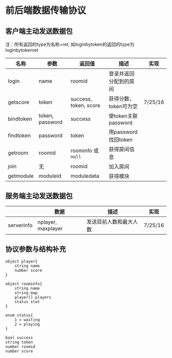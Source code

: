 # 前后端数据传输协议

## 客户端主动发送数据包
注：所有返回的type为名称+ret, 如loginbytoken的返回的type为loginbytokenret

| 名称        | 参数              | 返回值                   | 描述               | 实现      |
| --------- | --------------- | --------------------- | ---------------- | ------- |
| login     | name            | roomid                | 登录并返回分配到的房间      |         |
| getscore  | token           | success, token, score | 获得分数，token可为空    | 7/25/16 |
| bindtoken | token, password | success               | 使token关联password |         |
| findtoken | password        | token                 | 用password找回token |         |
| getroom   | roomid          | roominfo 或 `null`     | 获得房间信息           |         |
| join      | 无               | roomid                | 加入房间             |         |
| getmodule | moduleid        | moduledata            | 获得模块             |         |
## 服务端主动发送数据包
|            | 数据                 | 描述          | 实现      |
| ---------- | ------------------ | ----------- | ------- |
| serverinfo | nplayer, maxplayer | 发送目前人数和最大人数 | 7/25/16 |

## 协议参数与结构补充

```
object player{
    string name
    number score
}

object roominfo{
    string name
    string map
    player[] players
    status stat
}

enum status{
    1 = waiting
    2 = playing
}

bool success
string token
number roomid
number score
```